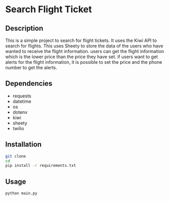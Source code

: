 # Search Flight Ticket

## Description

This is a simple project to search for flight tickets. It uses the Kiwi API to search for flights.
This uses Sheety to store the data of the users who have wanted to receive the flight information.
users can get the flight information which is the lower price than the price they have set.
if users want to get alerts for the flight information, it is possible to set the price and the phone number to get the alerts.

## Dependencies

- requests
- datetime
- os
- dotenv
- kiwi
- sheety
- twilio

## Installation

```bash
git clone
cd
pip install -r requirements.txt
```

## Usage

```bash
python main.py
```

##  
